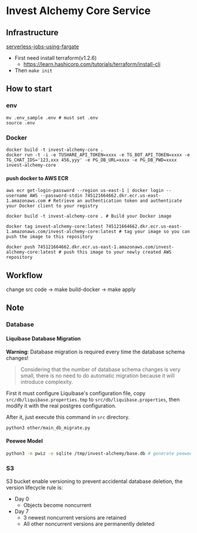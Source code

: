 # Invest Alchemy Core Service

## Infrastructure

[serverless-jobs-using-fargate](https://github.com/z0ph/serverless-jobs-using-fargate)

- First need install terraform(v1.2.6)
  - https://learn.hashicorp.com/tutorials/terraform/install-cli
- Then `make init`

## How to start

### env

```
mv .env_sample .env # must set .env
source .env
```

### Docker

```
docker build -t invest-alchemy-core .
docker run -t -i -e TUSHARE_API_TOKEN=xxxx -e TG_BOT_API_TOKEN=xxxx -e TG_CHAT_IDS='123,xxx 456,yyy' -e PG_DB_URL=xxxx -e PG_DB_PWD=xxxx invest-alchemy-core
```

#### push docker to AWS ECR

```
aws ecr get-login-password --region us-east-1 | docker login --username AWS --password-stdin 745121664662.dkr.ecr.us-east-1.amazonaws.com # Retrieve an authentication token and authenticate your Docker client to your registry

docker build -t invest-alchemy-core . # Build your Docker image

docker tag invest-alchemy-core:latest 745121664662.dkr.ecr.us-east-1.amazonaws.com/invest-alchemy-core:latest # tag your image so you can push the image to this repository

docker push 745121664662.dkr.ecr.us-east-1.amazonaws.com/invest-alchemy-core:latest # push this image to your newly created AWS repository
```

## Workflow

change src code -> make build-docker -> make apply

## Note

### Database

#### Liquibase Database Migration

**Warning**: Database migration is required every time the database schema changes!

> Considering that the number of database schema changes is very small, there is no need to do automatic migration because it will introduce complexity.

First it must configure Liquibase's configuration file, copy `src/db/liquibase.properties.tmp` to `src/db/liquibase.properties`, then modify it with the real postgres configuration.

After it, just execute this command in `src` directory.

```bash
python3 other/main_db_migrate.py
```

#### Peewee Model

```bash
python3 -m pwiz -e sqlite /tmp/invest-alchemy/base.db # generate peewee model from sqlite database
```

### S3

S3 bucket enable versioning to prevent accidental database deletion, the version lifecycle rule is:
  - Day 0
    - Objects become noncurrent
  - Day 7
    - 3 newest noncurrent versions are retained
    - All other noncurrent versions are permanently deleted